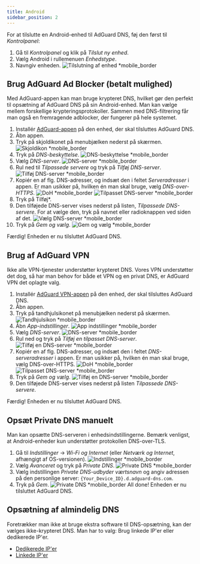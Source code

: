 ```yaml
---
title: Android
sidebar_position: 2
---
```


For at tilslutte en Android-enhed til AdGuard DNS, føj den først til _Kontrolpanel_:

1. Gå til _Kontrolpanel_ og klik på _Tilslut ny enhed_.
2. Vælg Android i rullemenuen _Enhedstype_.
3. Navngiv enheden.
    ![Tilslutning af enhed \*mobile_border](https://cdn.adtidy.org/content/kb/dns/private/new_dns/connect/android_ab/choose_android.png)

## Brug AdGuard Ad Blocker (betalt mulighed)

Med AdGuard-appen kan man bruge krypteret DNS, hvilket gør den perfekt til opsætning af AdGuard DNS på sin Android-enhed. Man kan vælge mellem forskellige krypteringsprotokoller. Sammen med DNS-filtrering får man også en fremragende adblocker, der fungerer på hele systemet.

1. Installér [AdGuard-appen](https://adguard.com/adguard-android/overview.html) på den enhed, der skal tilsluttes AdGuard DNS.
2. Åbn appen.
3. Tryk på skjoldikonet på menubjælken nederst på skærmen.
    ![Skjoldikon \*mobile_border](https://cdn.adtidy.org/content/kb/dns/private/new_dns/connect/android_ab/android_step3.png)
4. Tryk på _DNS-beskyttelse_.
    ![DNS-beskyttelse \*mobile_border](https://cdn.adtidy.org/content/kb/dns/private/new_dns/connect/android_ab/android_step4.png)
5. Vælg _DNS-server_.
    ![DNS-server \*mobile_border](https://cdn.adtidy.org/content/kb/dns/private/new_dns/connect/android_ab/android_step5.png)
6. Rul ned til _Tilpassede servere_ og tryk på _Tilføj DNS-server_.
    ![Tilføj DNS-server \*mobile_border](https://cdn.adtidy.org/content/kb/dns/private/new_dns/connect/android_ab/android_step6.png)
7. Kopiér en af flg. DNS-adresser, og indsæt den i feltet _Serveradresser_ i appen. Er man usikker på, hvilken én man skal bruge, vælg _DNS-over-HTTPS_.
    ![DoH \*mobile_border](https://cdn.adtidy.org/content/kb/dns/private/new_dns/connect/android_ab/android_step7_1.png)
    ![Tilpasset DNS-server \*mobile_border](https://cdn.adtidy.org/content/kb/dns/private/new_dns/connect/android_ab/android_step7_2.png)
8. Tryk på Tilføj\*.
9. Den tilføjede DNS-server vises nederst på listen, _Tilpassede DNS-servere_. For at vælge den, tryk på navnet eller radioknappen ved siden af det.
    ![Vælg DNS-server \*mobile_border](https://cdn.adtidy.org/content/kb/dns/private/new_dns/connect/android_ab/android_step_9.png)
10. Tryk på _Gem og vælg_.
    ![Gem og vælg \*mobile_border](https://cdn.adtidy.org/content/kb/dns/private/new_dns/connect/android_ab/android_step10.png)

Færdig! Enheden er nu tilsluttet AdGuard DNS.

## Brug af AdGuard VPN

Ikke alle VPN-tjenester understøtter krypteret DNS. Vores VPN understøtter det dog, så har man behov for både et VPN og en privat DNS, er AdGuard VPN det oplagte valg.

1. Installér [AdGuard VPN-appen](https://adguard-vpn.com/android/overview.html) på den enhed, der skal tilsluttes AdGuard DNS.
2. Åbn appen.
3. Tryk på tandhjulsikonet på menubjælken nederst på skærmen.
    ![Tandhjulsikon \*mobile_border](https://cdn.adtidy.org/content/kb/dns/private/new_dns/connect/android_vpn/android_step3.png)
4. Åbn _App-indstillinger_.
    ![App indstillinger \*mobile_border](https://cdn.adtidy.org/content/kb/dns/private/new_dns/connect/android_vpn/android_step4.png)
5. Vælg _DNS-server_.
    ![DNS-server \*mobile_border](https://cdn.adtidy.org/content/kb/dns/private/new_dns/connect/android_vpn/android_step5.png)
6. Rul ned og tryk på _Tilføj en tilpasset DNS-server_.
    ![Tilføj en DNS-server \*mobile_border](https://cdn.adtidy.org/content/kb/dns/private/new_dns/connect/android_vpn/android_step6.png)
7. Kopiér en af flg. DNS-adresser, og indsæt den i feltet _DNS-serveradresser_ i appen. Er man usikker på, hvilken én man skal bruge, vælg DNS-over-HTTPS.
    ![DoH \*mobile_border](https://cdn.adtidy.org/content/kb/dns/private/new_dns/connect/android_vpn/android_step7_1.png)
    ![Tilpasset DNS-server \*mobile_border](https://cdn.adtidy.org/content/kb/dns/private/new_dns/connect/android_vpn/android_step7_2.png)
8. Tryk på _Gem og vælg_.
    ![Tilføj en DNS-server \*mobile_border](https://cdn.adtidy.org/content/kb/dns/private/new_dns/connect/android_vpn/android_step8.png)
9. Den tilføjede DNS-server vises nederst på listen _Tilpassede DNS-servere_.

Færdig! Enheden er nu tilsluttet AdGuard DNS.

## Opsæt Private DNS manuelt

Man kan opsætte DNS-serveren i enhedsindstillingerne. Bemærk venligst, at Android-enheder kun understøtter protokollen DNS-over-TLS.

1. Gå til _Indstillinger_ → _Wi-Fi og Internet_ (eller _Netværk og Internet_, afhængigt af OS-versionen).
    ![Indstillinger \*mobile_border](https://cdn.adtidy.org/content/kb/dns/private/new_dns/connect/android_manual/manual_step1.png)
2. Vælg _Avanceret_ og tryk på _Private DNS_.
    ![Private DNS \*mobile_border](https://cdn.adtidy.org/content/kb/dns/private/new_dns/connect/android_manual/manual_step2.png)
3. Vælg indstillingen _Private DNS-udbyder værtsnavn_ og angiv adressen på den personlige server: `{Your_Device_ID}.d.adguard-dns.com`.
4. Tryk på _Gem_.
    ![Private DNS \*mobile_border](https://cdn.adtidy.org/content/kb/dns/private/new_dns/connect/android_manual/manual_step4.png)
    All done! Enheden er nu tilsluttet AdGuard DNS.

## Opsætning af almindelig DNS

Foretrækker man ikke at bruge ekstra software til DNS-opsætning, kan der vælges ikke-krypteret DNS. Man har to valg: Brug linkede IP'er eller dedikerede IP'er.

- [Dedikerede IP'er](/private-dns/connect-devices/other-options/dedicated-ip.md)
- [Linkede IP'er](/private-dns/connect-devices/other-options/linked-ip.md)
